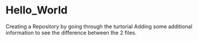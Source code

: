 # Hello_World
Creating a Repository by going through the turtorial
Adding some additional information to see the difference between the 2 files.
